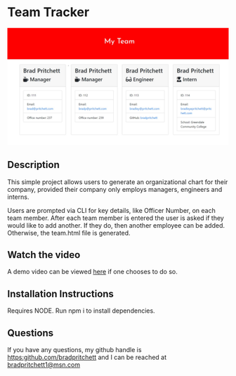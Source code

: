 # Team Tracker
![screenshot](./screenshot.jpg)

## Description
This simple project allows users to generate an organizational chart for their company, provided their company only employs managers, engineers and interns. 

Users are prompted via CLI for key details, like Officer Number, on each team member. After each team member is entered the user is asked if they would like to add another. If they do, then another employee can be added. Otherwise, the team.html file is generated. 

## Watch the video
A demo video can be viewed [here](https://drive.google.com/file/d/1oBXdBEIWgOQ9TCkCYtTBZS-9eQHJmr8N/view) if one chooses to do so.

## Installation Instructions
Requires NODE. Run npm i to install dependencies.

## Questions
If you have any questions, my github handle is <https:github.com/bradpritchett> and I can be reached at <bradpritchett1@msn.com>
